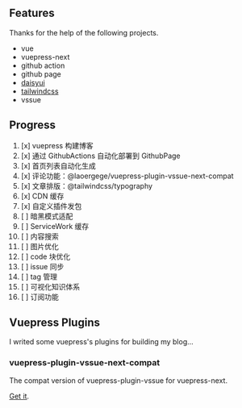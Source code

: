 ## Features

Thanks for the help of the following projects.

- vue
- vuepress-next
- github action
- github page
- [daisyui](https://github.com/saadeghi/daisyui)
- [tailwindcss](https://tailwindcss.com/)
- vssue

## Progress

1. [x] vuepress 构建博客
2. [x] 通过  GithubActions 自动化部署到 GithubPage
3. [x] 首页列表自动化生成
4. [x] 评论功能：@laoergege/vuepress-plugin-vssue-next-compat
5. [x] 文章排版：@tailwindcss/typography
6. [x] CDN 缓存
7. [x] 自定义插件发包
8. [ ] 暗黑模式适配
9. [ ] ServiceWork 缓存
10. [ ] 内容搜索
11. [ ] 图片优化
12. [ ] code 块优化
13. [ ] issue 同步
14. [ ] tag 管理
15. [ ] 可视化知识体系
16. [ ] 订阅功能

## Vuepress Plugins

I writed some vuepress's plugins for building my blog...

### vuepress-plugin-vssue-next-compat

The compat version of vuepress-plugin-vssue for vuepress-next. 

[Get it](https://github.com/laoergege/laoergege-blog/packages/1480309).
